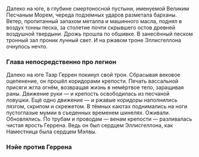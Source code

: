 Далеко на юге, в глубине смертоносной пустыни, именуемой Великим Песчаным Морем, череда подземных ударов разметала барханы. Ветер, пропитанный запахом металла и машинного масла, поднял в воздух тонны песка, за столетие почти скрывшего остов древней воздушной твердыни. Дрожь прошла по обшивке. В занесённый песком тронный зал проник лунный свет. И на ржавом троне Эллисгеллона очнулось нечто.

### Глава непосредственно про легион
Далеко на юге Таэр Геррен покинул свой трон. Сбрасывая вековое оцепенение, он прошёл коридорами крепости. Печать вассальной присяги жгла огнём, возвращая жизнь в немёртвое тело, заращивая раны. Движение руки — и крепость освободилась из песчаной ловушки. Ещё одно движение — и ржавые коридоры наполнились лязгом, скрипом и скрежетом. В тёмных каютах поднимались на ноги пустоглазые мумии в съеденных временем шинелях. Оживали. Обновлялись. По трубам и проводам — венам крепости — разливалась чистая ярость Геррена. Ведь он был сердцем Эллисгеллона, как Наместница была сердцем Мэлвы.

### Нэйе против Геррена
